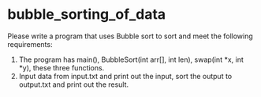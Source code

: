 # bubble_sorting_of_data
Please write a program that uses Bubble sort to sort and meet the following requirements: 
1. The program has main(), BubbleSort(int arr[], int len), swap(int *x, int *y), these three functions.
2. Input data from input.txt and print out the input, sort the output to output.txt and print out the result.
